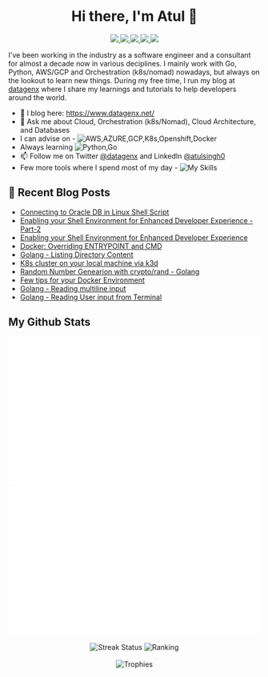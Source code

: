 <h1 align="center"> Hi there, I'm Atul 👋 </h1>

<p align="center">
 <a href="https://twitter.com/datagenx" alt="Atul's twitter">
   <img src="https://img.shields.io/badge/-@datagenx-%231DA1F2?style=flat-square&logo=twitter&logoColor=ffffff" />
 </a>
 <a href="https://github.com/atulsingh0" alt="Atul's github">
   <img src="https://img.shields.io/badge/-@atulsingh0-%23181717?style=flat-square&logo=github" />
 </a>
 <a href="https://www.linkedin.com/in/atulsingh0" alt="Atul's linkedin">
   <img src="https://img.shields.io/badge/-atulsingh0-blue?style=flat-square&logo=Linkedin&logoColor=white&link=https://www.linkedin.com/in/sahanserasinghe" />
 </a>
 <a href="https://www.datagenx.net" alt="Atul's blog">
   <img src="https://img.shields.io/badge/atulsingh0-FFA500?style=flat-square&logo=rss&logoColor=white" />
 </a>
<img src="https://img.shields.io/github/followers/atulsingh0.svg?style=social&label=Follow%20Me" width="125">
</p>

I've been working in the industry as a software engineer and a consultant for almost a decade now in various deciplines. I mainly work with Go, Python, AWS/GCP and Orchestration (k8s/nomad) nowadays, but always on the lookout to learn new things. During my free time, I run my blog at [datagenx](https://www.datagenx.net/) where I share my learnings and tutorials to help developers around the world.

- 📝 I blog here: https://www.datagenx.net/
- 💬  Ask me about Cloud, Orchestration (k8s/Nomad), Cloud Architecture, and Databases
- I can advise on - ![AWS,AZURE,GCP,K8s,Openshift,Docker](https://skillicons.dev/icons?i=aws,azure,gcp,k8s,openshift,docker)
- Always learning ![Python,Go](https://skillicons.dev/icons?i=python,go)
- 📫 Follow me on Twitter [@datagenx](https://twitter.com/datagenx) and LinkedIn [@atulsingh0](https://www.linkedin.com/in/atulsingh0/)
- Few more tools where I spend most of my day - ![My Skills](https://skillicons.dev/icons?i=bash,vim,vscode,linux)

## 📙 Recent Blog Posts
<!--START_SECTION:posts-->
* [Connecting to Oracle DB in Linux Shell Script](http:&#x2F;&#x2F;www.datagenx.net&#x2F;2023&#x2F;02&#x2F;connecting-to-oracle-db-in-linux-shell.html)
* [Enabling your Shell Environment for Enhanced Developer Experience - Part-2](http:&#x2F;&#x2F;www.datagenx.net&#x2F;2023&#x2F;01&#x2F;enabling-your-shell-environment-for.html)
* [Enabling your Shell Environment for Enhanced Developer Experience](http:&#x2F;&#x2F;www.datagenx.net&#x2F;2022&#x2F;11&#x2F;enabling-your-shell-environment-for.html)
* [Docker: Overriding ENTRYPOINT and CMD ](http:&#x2F;&#x2F;www.datagenx.net&#x2F;2022&#x2F;10&#x2F;docker-overriding-entrypoint-and-cmd.html)
* [Golang - Listing Directory Content](http:&#x2F;&#x2F;www.datagenx.net&#x2F;2022&#x2F;10&#x2F;golang-listing-directory-content.html)
* [K8s cluster on your local machine via k3d](http:&#x2F;&#x2F;www.datagenx.net&#x2F;2022&#x2F;10&#x2F;k8s-cluster-on-your-local-machine-via.html)
* [Random Number Genearion with crypto&#x2F;rand - Golang](http:&#x2F;&#x2F;www.datagenx.net&#x2F;2022&#x2F;10&#x2F;random-number-genearion-with-cryptorand.html)
* [Few tips for your Docker Environment](http:&#x2F;&#x2F;www.datagenx.net&#x2F;2022&#x2F;10&#x2F;few-tips-for-your-docker-environment.html)
* [Golang - Reading multiline input](http:&#x2F;&#x2F;www.datagenx.net&#x2F;2022&#x2F;09&#x2F;golang-reading-multiline-input.html)
* [Golang - Reading User input from Terminal](http:&#x2F;&#x2F;www.datagenx.net&#x2F;2022&#x2F;09&#x2F;golang-reading-user-input-from-terminal.html)
<!--END_SECTION:posts-->

## My Github Stats
<p align="center">
<img src="https://github.com/atulsingh0/gh-stats/blob/master/generated/overview.svg#gh-dark-mode-only" alt="GitHub Stats">
<img src="https://github.com/atulsingh0/gh-stats/blob/master/generated/languages.svg#gh-dark-mode-only" alt="Most used languages"><br/><br/>
<img src="https://github-readme-streak-stats.herokuapp.com/?user=atulsingh0&theme=dark" alt="Streak Status">
<img src="https://github-readme-stats.vercel.app/api?username=atulsingh0&show_icons=true&theme=dark" alt="Ranking"><br/><br/>
<img src="https://github-profile-trophy.vercel.app/?username=atulsingh0&&theme=dark" alt="Trophies"><br/><br/>
<p/>
